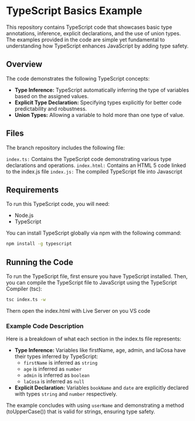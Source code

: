 # TypeScript Basics Example

This repository contains TypeScript code that showcases basic type annotations, inference, explicit declarations, and the use of union types. The examples provided in the code are simple yet fundamental to understanding how TypeScript enhances JavaScript by adding type safety.

## Overview

The code demonstrates the following TypeScript concepts:

- **Type Inference:** TypeScript automatically inferring the type of variables based on the assigned values.
- **Explicit Type Declaration:** Specifying types explicitly for better code predictability and robustness.
- **Union Types:** Allowing a variable to hold more than one type of value.

## Files

The branch repository includes the following file:

`index.ts:` Contains the TypeScript code demonstrating various type declarations and operations.
`index.html:` Contains an HTML 5 code linked to the index.js file
`index.js:` The compiled TypeScript file into Javascript

## Requirements

To run this TypeScript code, you will need:

- Node.js
- TypeScript

You can install TypeScript globally via npm with the following command:

```bash
npm install -g typescript
```

## Running the Code

To run the TypeScript file, first ensure you have TypeScript installed. Then, you can compile the TypeScript file to JavaScript using the TypeScript Compiler (tsc):

```bash
tsc index.ts -w
```

Thern open the index.html with Live Server on you VS code

### Example Code Description

Here is a breakdown of what each section in the index.ts file represents:

- **Type Inference:** Variables like firstName, age, admin, and laCosa have their types inferred by TypeScript:
  - `firstName` is inferred as `string`
  - `age` is inferred as `number`
  - `admin` is inferred as `boolean`
  - `laCosa` is inferred as `null`
- **Explicit Declaration:** Variables `bookName` and `date` are explicitly declared with types `string` and `number` respectively.

The example concludes with using `userName` and demonstrating a method (toUpperCase()) that is valid for strings, ensuring type safety.
